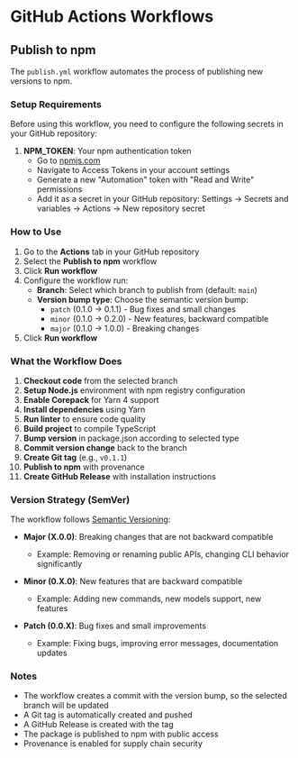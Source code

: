 # GitHub Actions Workflows

## Publish to npm

The `publish.yml` workflow automates the process of publishing new versions to npm.

### Setup Requirements

Before using this workflow, you need to configure the following secrets in your GitHub repository:

1. **NPM_TOKEN**: Your npm authentication token
   - Go to [npmjs.com](https://www.npmjs.com/)
   - Navigate to Access Tokens in your account settings
   - Generate a new "Automation" token with "Read and Write" permissions
   - Add it as a secret in your GitHub repository: Settings → Secrets and variables → Actions → New repository secret

### How to Use

1. Go to the **Actions** tab in your GitHub repository
2. Select the **Publish to npm** workflow
3. Click **Run workflow**
4. Configure the workflow run:
   - **Branch**: Select which branch to publish from (default: `main`)
   - **Version bump type**: Choose the semantic version bump:
     - `patch` (0.1.0 → 0.1.1) - Bug fixes and small changes
     - `minor` (0.1.0 → 0.2.0) - New features, backward compatible
     - `major` (0.1.0 → 1.0.0) - Breaking changes
5. Click **Run workflow**

### What the Workflow Does

1. **Checkout code** from the selected branch
2. **Setup Node.js** environment with npm registry configuration
3. **Enable Corepack** for Yarn 4 support
4. **Install dependencies** using Yarn
5. **Run linter** to ensure code quality
6. **Build project** to compile TypeScript
7. **Bump version** in package.json according to selected type
8. **Commit version change** back to the branch
9. **Create Git tag** (e.g., `v0.1.1`)
10. **Publish to npm** with provenance
11. **Create GitHub Release** with installation instructions

### Version Strategy (SemVer)

The workflow follows [Semantic Versioning](https://semver.org/):

- **Major (X.0.0)**: Breaking changes that are not backward compatible
  - Example: Removing or renaming public APIs, changing CLI behavior significantly

- **Minor (0.X.0)**: New features that are backward compatible
  - Example: Adding new commands, new models support, new features

- **Patch (0.0.X)**: Bug fixes and small improvements
  - Example: Fixing bugs, improving error messages, documentation updates

### Notes

- The workflow creates a commit with the version bump, so the selected branch will be updated
- A Git tag is automatically created and pushed
- A GitHub Release is created with the tag
- The package is published to npm with public access
- Provenance is enabled for supply chain security

